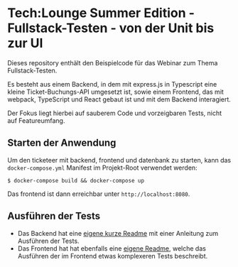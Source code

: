 # Tech:Lounge Summer Edition - Fullstack-Testen - von der Unit bis zur UI

Dieses repository enthält den Beispielcode für das Webinar zum Thema Fullstack-Testen.

Es besteht aus einem Backend, in dem mit express.js in Typescript eine kleine Ticket-Buchungs-API umgesetzt ist, sowie einem Frontend, das mit webpack, TypeScript und React gebaut ist und mit dem Backend interagiert.

Der Fokus liegt hierbei auf sauberem Code und vorzeigbaren Tests, nicht auf Featureumfang.

## Starten der Anwendung

Um den ticketeer mit backend, frontend und datenbank zu starten, kann das `docker-compose.yml` Manifest im Projekt-Root verwendet werden:

```shell
$ docker-compose build && docker-compose up
```

Das frontend ist dann erreichbar unter `http://localhost:8080`.

## Ausführen der Tests

- Das Backend hat eine [eigene kurze Readme](./backend/README.md) mit einer Anleitung zum Ausführen der Tests.
- Das Frontend hat hat ebenfalls eine [eigene Readme](./frontend/README.md), welche das Ausführen der im Frontend etwas komplexeren Tests beschreibt.

